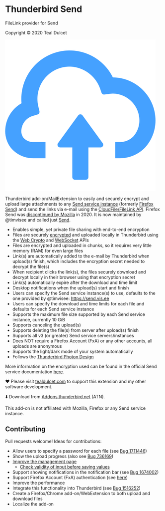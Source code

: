 # Thunderbird Send
FileLink provider for Send

Copyright © 2020 Teal Dulcet

![](icons/icon.svg)

Thunderbird add-on/MailExtension to easily and securely encrypt and upload large attachments to any [Send service instance](https://github.com/timvisee/send-instances/#instances) (formerly [Firefox Send](https://github.com/mozilla/send)) and send the links via e-mail using the [CloudFile/FileLink API](https://thunderbird-webextensions.readthedocs.io/en/latest/cloudFile.html). Firefox Send was [discontinued by Mozilla](https://support.mozilla.org/en-US/kb/what-happened-firefox-send) in 2020. It is now maintained by @timvisee and called just [Send](https://github.com/timvisee/send).

* Enables simple, yet private file sharing with end-to-end encryption
* Files are securely [encrypted](https://github.com/timvisee/send/blob/master/docs/encryption.md) and uploaded locally in Thunderbird using the [Web Crypto](https://developer.mozilla.org/en-US/docs/Web/API/Web_Crypto_API) and [WebSocket](https://developer.mozilla.org/en-US/docs/Web/API/WebSockets_API) APIs
* Files are encrypted and uploaded in chunks, so it requires very little memory (RAM) for even large files
* Link(s) are automatically added to the e-mail by Thunderbird when upload(s) finish, which includes the encryption secret needed to decrypt the file(s)
* When recipient clicks the link(s), the files securely download and decrypt locally in their browser using that encryption secret
* Link(s) automatically expire after the download and time limit
* Desktop notifications when the upload(s) start and finish
* Users can specify the Send service instance(s) to use, defaults to the one provided by @timvisee: https://send.vis.ee
* Users can specify the download and time limits for each file and defaults for each Send service instance
* Supports the maximum file size supported by each Send service instance, currently 10 GiB
* Supports canceling the upload(s)
* Supports deleting the file(s) from server after upload(s) finish
* Supports all v3 (or greater) Send service servers/instances
* Does NOT require a Firefox Account (FxA) or any other accounts, all uploads are anonymous
* Supports the light/dark mode of your system automatically
* Follows the [Thunderbird Photon Design](https://style.thunderbird.net/)

More information on the encryption used can be found in the official Send service documentation [here](https://github.com/timvisee/send/blob/master/docs/encryption.md).

❤️ Please visit [tealdulcet.com](https://www.tealdulcet.com/) to support this extension and my other software development.

⬇️ Download from [Addons.thunderbird.net](https://addons.thunderbird.net/en-US/thunderbird/addon/filelink-provider-for-send/) (ATN).

This add-on is not affiliated with Mozilla, Firefox or any Send service instance.

## Contributing

Pull requests welcome! Ideas for contributions:

* Allow users to specify a password for each file (see [Bug 1711446](https://bugzilla.mozilla.org/show_bug.cgi?id=1711446))
* Show the upload progress (also see [Bug 736169](https://bugzilla.mozilla.org/show_bug.cgi?id=736169))
* [Improve the management page](https://github.com/TinyWebEx/AutomaticSettings/issues/13)
	* [Check validity of input before saving values](https://github.com/TinyWebEx/AutomaticSettings/issues/14)
* Support showing notifications in the notification bar (see [Bug 1674002](https://bugzilla.mozilla.org/show_bug.cgi?id=1674002))
* Support Firefox Account (FxA) authentication (see [here](https://gitlab.com/timvisee/ffsend/-/issues/58))
* Improve the performance
* Integrate this functionality into Thunderbird (see [Bug 1516252](https://bugzilla.mozilla.org/show_bug.cgi?id=1516252))
* Create a Firefox/Chrome add-on/WebExtension to both upload and download files
* Localize the add-on
